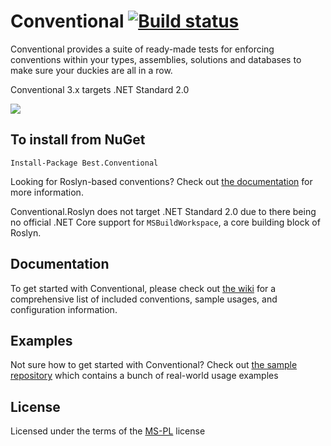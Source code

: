 Conventional [![Build status](https://ci.appveyor.com/api/projects/status/b34y026n60v9oe16?svg=true)](https://ci.appveyor.com/project/andrewabest/conventional)
============

Conventional provides a suite of ready-made tests for enforcing conventions within your types, assemblies, solutions and databases to make sure your duckies are all in a row.

Conventional 3.x targets .NET Standard 2.0

![](https://raw.github.com/andrewabest/Conventional/master/duck.png)

## To install from NuGet

    Install-Package Best.Conventional

Looking for Roslyn-based conventions? Check out [the documentation](https://github.com/andrewabest/Conventional/wiki/Roslyn-Conventions) for more information.

Conventional.Roslyn does not target .NET Standard 2.0 due to there being no official .NET Core support for `MSBuildWorkspace`, a core building block of Roslyn. 

## Documentation

To get started with Conventional, please check out [the wiki](https://github.com/andrewabest/Conventional/wiki) for a comprehensive list of included conventions, sample usages, and configuration information.

## Examples

Not sure how to get started with Conventional? Check out [the sample repository](https://github.com/andrewabest/Conventional.Samples) which contains a bunch of real-world usage examples

## License

Licensed under the terms of the [MS-PL](https://opensource.org/licenses/MS-PL) license
